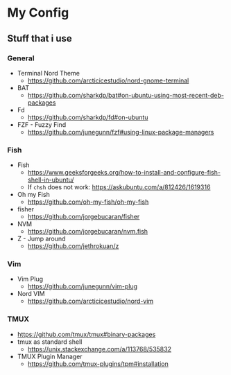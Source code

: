 # My Config

## Stuff that i use

### General
- Terminal Nord Theme
	- https://github.com/arcticicestudio/nord-gnome-terminal
- BAT
	- https://github.com/sharkdp/bat#on-ubuntu-using-most-recent-deb-packages
- Fd
	- https://github.com/sharkdp/fd#on-ubuntu
- FZF - Fuzzy Find
	- https://github.com/junegunn/fzf#using-linux-package-managers

### Fish
- Fish
    - https://www.geeksforgeeks.org/how-to-install-and-configure-fish-shell-in-ubuntu/
	- If `chsh` does not work: https://askubuntu.com/a/812426/1619316
- Oh my Fish
	- https://github.com/oh-my-fish/oh-my-fish
- fisher
	- https://github.com/jorgebucaran/fisher
- NVM
	- https://github.com/jorgebucaran/nvm.fish
- Z - Jump around
	- https://github.com/jethrokuan/z

### Vim
- Vim Plug
	- https://github.com/junegunn/vim-plug
- Nord VIM
	- https://github.com/arcticicestudio/nord-vim

### TMUX
- https://github.com/tmux/tmux#binary-packages
- tmux as standard shell
    - https://unix.stackexchange.com/a/113768/535832
- TMUX Plugin Manager
    - https://github.com/tmux-plugins/tpm#installation

